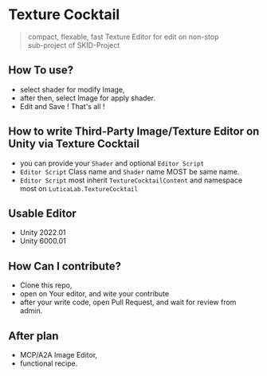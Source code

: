 # Texture Cocktail

> compact, flexable, fast Texture Editor for edit on non-stop      
> sub-project of SKID-Project

## How To use?

- select shader for modify Image,
- after then, select Image for apply shader.
- Edit and Save ! That's all !

## How to write Third-Party Image/Texture Editor on Unity via Texture Cocktail

- you can provide your `Shader` and optional `Editor Script`
- `Editor Script` Class name and `Shader` name MOST be same name.
- `Editor Script` most inherit `TextureCocktailContent` and namespace most on `LuticaLab.TextureCocktail`

## Usable Editor

- Unity 2022.01
- Unity 6000.01

## How Can I contribute?

- Clone this repo,
- open on Your editor, and wite your contribute
- after your write code, open Pull Request, and wait for review from admin.

## After plan

- MCP/A2A Image Editor,
- functional recipe.
